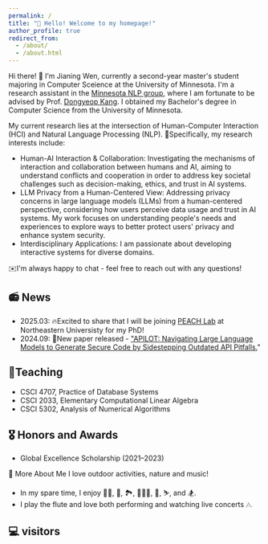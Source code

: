 ```yaml
---
permalink: /
title: "👋 Hello! Welcome to my homepage!"
author_profile: true
redirect_from: 
  - /about/
  - /about.html
---
```


<span class='anchor' id='about-me'></span>

Hi there! 👋 I’m Jianing Wen, currently a second-year master's student majoring in Computer Sceience at the University of Minnesota. I'm a research assistant in the [Minnesota NLP group](https://minnesotanlp.github.io/), where I am fortunate to be advised by Prof. [Dongyeop Kang](https://dykang.github.io/). I obtained my Bachelor's degree in Computer Science from the University of Minnesota.

My current research lies at the intersection of Human-Computer Interaction (HCI) and Natural Language Processing (NLP).
💭Specifically, my research interests include:

- Human-AI Interaction & Collaboration: Investigating the mechanisms of interaction and collaboration between humans and AI, aiming to understand conflicts and cooperation in order to address key societal challenges such as decision-making, ethics, and trust in AI systems.
- LLM Privacy from a Human-Centered View: Addressing privacy concerns in large language models (LLMs) from a human-centered perspective, considering how users perceive data usage and trust in AI systems. My work focuses on understanding people's needs and experiences to explore ways to better protect users' privacy and enhance system security.
- Interdisciplinary Applications: I am passionate about developing interactive systems for diverse domains.

✉️I'm always happy to chat - feel free to reach out with any questions!</p>

📻 News
------
- 2025.03: 🔥Excited to share that I will be joining <a href="https://tianshili.me/lab/">PEACH Lab</a> at Northeastern Universisty for my PhD!
- 2024.09: 📜New paper released - <a href="https://arxiv.org/abs/2409.16526">"APILOT: Navigating Large Language Models to Generate Secure Code by Sidestepping Outdated API Pitfalls.</a>"


📖Teaching 
------
- CSCI 4707, Practice of Database Systems
- CSCI 2033, Elementary Computational Linear Algebra
- CSCI 5302, Analysis of Numerical Algorithms


🎖 Honors and Awards
------
- Global Excellence Scholarship (2021–2023)


🌟 More About Me
I love outdoor activities, nature and music!
- In my spare time, I enjoy 🏊‍♀️, 🎾, 🏞️, 🚶🏻‍♀️, 🤿, ⛷️, and 🏂. 
- I play the flute and love both performing and watching live concerts 🎶.


💻 visitors
------
<div class= "visitor">
  <script type="text/javascript" id="clustrmaps" src="//clustrmaps.com/map_v2.js?d=k6zeREDMHp6zN2DgKcBuNlkoyRbdKcQvmw4htzFN0-o&cl=ffffff&w=a"></script>
</div>

